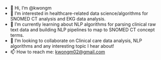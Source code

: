 - 👋 Hi, I’m @kwongm
- 👀 I’m interested in healthcare-related data science/algorithms for SNOMED CT analysis and EKG data analysis. 
- 🌱 I’m currently learning about NLP algorithms for parsing clinical raw text data and building NLP pipelines to map to SNOMED CT concept terms. 
- 💞️ I’m looking to collaborate on Clinical care data analysis, NLP algorithms and any interesting topic I hear about!
- 📫 How to reach me: kwongm02@gmail.com

<!---
kwongm/kwongm is a ✨ special ✨ repository because its `README.md` (this file) appears on your GitHub profile.
You can click the Preview link to take a look at your changes.
--->
